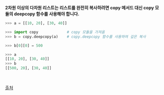 **2차원 이상의 다차원 리스트는 리스트를 완전히 복사하려면 copy 메서드 대신 copy 모듈의 deepcopy 함수를 사용해야 합니다.**

```python
>>> a = [[10, 20], [30, 40]]

>>> import copy             # copy 모듈을 가져옴
>>> b = copy.deepcopy(a)    # copy.deepcopy 함수를 사용하여 깊은 복사

>>> b[0][0] = 500

>>> a
[[10, 20], [30, 40]]
>>> b
[[500, 20], [30, 40]]
```

​    

[출처](https://dojang.io/mod/page/view.php?id=2294)